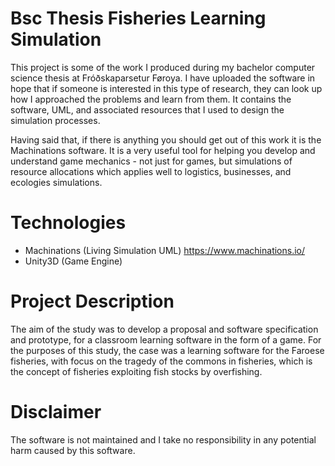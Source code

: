 # Bsc Thesis Fisheries Learning Simulation
This project is some of the work I produced during my bachelor computer science thesis at Fróðskaparsetur Føroya. I have uploaded the software in hope that if someone is interested in this type of research, they can look up how I approached the problems and learn from them. It contains the software, UML, and associated resources that I used to design the simulation processes. 

Having said that, if there is anything you should get out of this work it is the Machinations software. It is a very useful tool for helping you develop and understand game mechanics - not just for games, but simulations of resource allocations which applies well to logistics, businesses, and ecologies simulations.

# Technologies
* Machinations (Living Simulation UML) https://www.machinations.io/
* Unity3D (Game Engine)

# Project Description
The aim of the study was to develop a proposal and software specification and prototype, for a classroom learning software in the form of a game. For the purposes of this study, the case was a learning software for  the  Faroese fisheries, with focus on the  tragedy  of  the commons in fisheries, which is the concept of fisheries exploiting fish stocks by overfishing.

# Disclaimer
The software is not maintained and I take no responsibility in any potential harm caused by this software.
